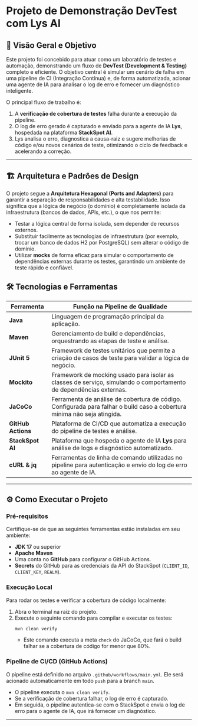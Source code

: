 ﻿# Projeto de Demonstração DevTest com Lys AI

## 🚀 Visão Geral e Objetivo

Este projeto foi concebido para atuar como um laboratório de testes e automação, demonstrando um fluxo de **DevTest (Development & Testing)** completo e eficiente. O objetivo central é simular um cenário de falha em uma pipeline de CI (Integração Contínua) e, de forma automatizada, acionar uma agente de IA para analisar o log de erro e fornecer um diagnóstico inteligente.

O principal fluxo de trabalho é:
1.  A **verificação de cobertura de testes** falha durante a execução da pipeline.
2.  O log de erro gerado é capturado e enviado para a agente de IA **Lys**, hospedada na plataforma **StackSpot AI**.
3.  Lys analisa o erro, diagnostica a causa-raiz e sugere melhorias de código e/ou novos cenários de teste, otimizando o ciclo de feedback e acelerando a correção.

---

## 🏗️ Arquitetura e Padrões de Design

O projeto segue a **Arquitetura Hexagonal (Ports and Adapters)** para garantir a separação de responsabilidades e alta testabilidade. Isso significa que a lógica de negócio (o domínio) é completamente isolada da infraestrutura (bancos de dados, APIs, etc.), o que nos permite:
* Testar a lógica central de forma isolada, sem depender de recursos externos.
* Substituir facilmente as tecnologias de infraestrutura (por exemplo, trocar um banco de dados H2 por PostgreSQL) sem alterar o código de domínio.
* Utilizar **mocks** de forma eficaz para simular o comportamento de dependências externas durante os testes, garantindo um ambiente de teste rápido e confiável.

## 🛠️ Tecnologias e Ferramentas

| Ferramenta                 | Função na Pipeline de Qualidade                                                                 |
| -------------------------- | ----------------------------------------------------------------------------------------------- |
| **Java** | Linguagem de programação principal da aplicação.                                                |
| **Maven** | Gerenciamento de build e dependências, orquestrando as etapas de teste e análise.               |
| **JUnit 5** | Framework de testes unitários que permite a criação de casos de teste para validar a lógica de negócio. |
| **Mockito** | Framework de mocking usado para isolar as classes de serviço, simulando o comportamento de dependências externas. |
| **JaCoCo** | Ferramenta de análise de cobertura de código. Configurada para falhar o build caso a cobertura mínima não seja atingida. |
| **GitHub Actions** | Plataforma de CI/CD que automatiza a execução do pipeline de testes e análise.                  |
| **StackSpot AI** | Plataforma que hospeda o agente de IA **Lys** para análise de logs e diagnóstico automatizado.  |
| **cURL & jq** | Ferramentas de linha de comando utilizadas no pipeline para autenticação e envio do log de erro ao agente de IA. |

---

## ⚙️ Como Executar o Projeto

### Pré-requisitos
Certifique-se de que as seguintes ferramentas estão instaladas em seu ambiente:
* **JDK 17** ou superior
* **Apache Maven**
* Uma conta no **GitHub** para configurar o GitHub Actions.
* **Secrets** do GitHub para as credenciais da API do StackSpot (`CLIENT_ID`, `CLIENT_KEY`, `REALM`).

### Execução Local
Para rodar os testes e verificar a cobertura de código localmente:
1.  Abra o terminal na raiz do projeto.
2.  Execute o seguinte comando para compilar e executar os testes:
    ```sh
    mvn clean verify
    ```
    * Este comando executa a meta `check` do JaCoCo, que fará o build falhar se a cobertura de código for menor que 80%.

### Pipeline de CI/CD (GitHub Actions)
O pipeline está definido no arquivo `.github/workflows/main.yml`. Ele será acionado automaticamente em todo `push` para a branch `main`.
* O pipeline executa o `mvn clean verify`.
* Se a verificação de cobertura falhar, o log de erro é capturado.
* Em seguida, o pipeline autentica-se com o StackSpot e envia o log de erro para o agente de IA, que irá fornecer um diagnóstico.

---
